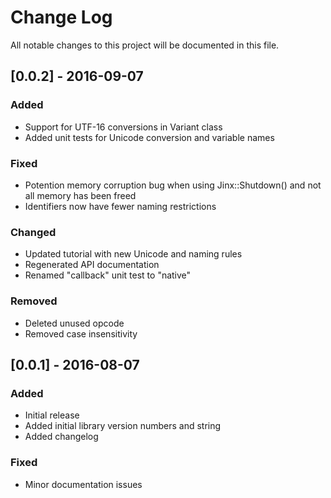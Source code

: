 # Change Log
All notable changes to this project will be documented in this file.

## [0.0.2] - 2016-09-07
### Added
- Support for UTF-16 conversions in Variant class
- Added unit tests for Unicode conversion and variable names

### Fixed
- Potention memory corruption bug when using Jinx::Shutdown() and not all memory has been freed
- Identifiers now have fewer naming restrictions

### Changed
- Updated tutorial with new Unicode and naming rules
- Regenerated API documentation
- Renamed "callback" unit test to "native"

### Removed
- Deleted unused opcode
- Removed case insensitivity

## [0.0.1] - 2016-08-07
### Added
- Initial release
- Added initial library version numbers and string
- Added changelog

### Fixed
- Minor documentation issues



